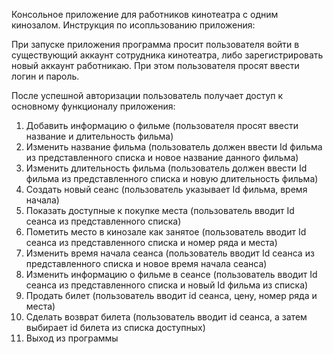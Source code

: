 Консольное приложение для работников кинотеатра с одним кинозалом.
Инструкция по исопльзованию приложения:

При запуске приложения программа просит пользователя войти в существующий аккаунт сотрудника кинотеатра, либо зарегистрировать новый аккаунт работникаю. При этом пользователя просят ввести логин и пароль.

После успешной авторизации пользователь получает доступ к основному функционалу приложения:
1) Добавить информацию о фильме (пользователя просят ввести название и длительность фильма)
2) Изменить название фильма (пользователь должен ввести Id фильма из представленного списка и новое название данного фильма)
3) Изменить длительность фильма (пользователь должен ввести Id фильма из представленного списка и новую длительность фильма)
4) Создать новый сеанс (пользователь указывает Id фильма, время начала)
5) Показать доступные к покупке места (пользователь вводит Id сеанса из представленного списка)
6) Пометить место в кинозале как занятое (пользователь вводит Id сеанса из представленного списка и номер ряда и места)
7) Изменить время начала сеанса (пользователь вводит Id сеанса из представленного списка и новое время начала сеанса)
8) Изменить информацию о фильме в сеансе (пользователь вводит Id сеанса из представленного списка и новый Id фильма из списка)
9) Продать билет (пользователь вводит id сеанса, цену, номер ряда и места)
10) Сделать возврат билета (пользователь вводит id сеанса, а затем выбирает id билета из списка доступных)
11) Выход из программы
